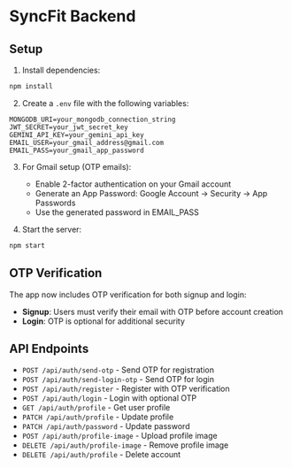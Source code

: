 # SyncFit Backend

## Setup

1. Install dependencies:
```bash
npm install
```

2. Create a `.env` file with the following variables:
```env
MONGODB_URI=your_mongodb_connection_string
JWT_SECRET=your_jwt_secret_key
GEMINI_API_KEY=your_gemini_api_key
EMAIL_USER=your_gmail_address@gmail.com
EMAIL_PASS=your_gmail_app_password
```

3. For Gmail setup (OTP emails):
   - Enable 2-factor authentication on your Gmail account
   - Generate an App Password: Google Account → Security → App Passwords
   - Use the generated password in EMAIL_PASS

4. Start the server:
```bash
npm start
```

## OTP Verification

The app now includes OTP verification for both signup and login:

- **Signup**: Users must verify their email with OTP before account creation
- **Login**: OTP is optional for additional security

## API Endpoints

- `POST /api/auth/send-otp` - Send OTP for registration
- `POST /api/auth/send-login-otp` - Send OTP for login
- `POST /api/auth/register` - Register with OTP verification
- `POST /api/auth/login` - Login with optional OTP
- `GET /api/auth/profile` - Get user profile
- `PATCH /api/auth/profile` - Update profile
- `PATCH /api/auth/password` - Update password
- `POST /api/auth/profile-image` - Upload profile image
- `DELETE /api/auth/profile-image` - Remove profile image
- `DELETE /api/auth/profile` - Delete account 
